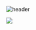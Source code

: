 
![header](https://capsule-render.vercel.app/api?type=waving&color=gradient&height=230&section=header&text=Welcome&fontColor=ffffff&fontSize=70&animation=fadeIn&fontAlignY=38&desc=SoftyChoo's%20GitHub%20Profile&fontAlign=75&descAlign=78)


<img src="https://img.shields.io/badge/Instagram-000000?style=flat-square&logo=Instagram&logoColor=#E4405F"/>
